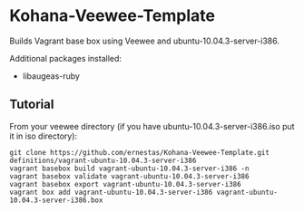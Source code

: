 # Kohana-Veewee-Template

Builds Vagrant base box using Veewee and ubuntu-10.04.3-server-i386.

Additional packages installed:

* libaugeas-ruby

## Tutorial

From your veewee directory (if you have ubuntu-10.04.3-server-i386.iso put it in iso directory):

    git clone https://github.com/ernestas/Kohana-Veewee-Template.git definitions/vagrant-ubuntu-10.04.3-server-i386
    vagrant basebox build vagrant-ubuntu-10.04.3-server-i386 -n
	vagrant basebox validate vagrant-ubuntu-10.04.3-server-i386
	vagrant basebox export vagrant-ubuntu-10.04.3-server-i386
	vagrant box add vagrant-ubuntu-10.04.3-server-i386 vagrant-ubuntu-10.04.3-server-i386.box

